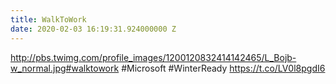 ```yaml
---
title: WalkToWork
date: 2020-02-03 16:19:31.924000000 Z
---
```


 http://pbs.twimg.com/profile_images/1200120832414142465/L_Bojb-w_normal.jpg#walktowork #Microsoft #WinterReady https://t.co/LV0l8pgdI6